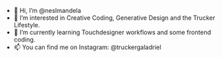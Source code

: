 - 👋 Hi, I’m @neslmandela
- 👀 I’m interested in Creative Coding, Generative Design and the Trucker Lifestyle. 
- 🌱 I’m currently learning Touchdesigner workflows and some frontend coding.
- 📫 You can find me on Instagram: @truckergaladriel


